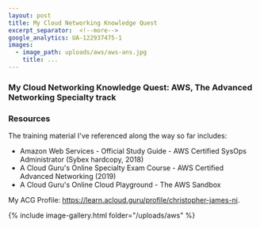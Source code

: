 ```yaml
---
layout: post
title: My Cloud Networking Knowledge Quest
excerpt_separator:  <!--more-->
google_analytics: UA-122937475-1
images:
  - image_path: uploads/aws/aws-ans.jpg
    title: ...
---
```


### My Cloud Networking Knowledge Quest: AWS, The Advanced Networking Specialty track

### Resources

The training material I've referenced along the way so far includes:

- Amazon Web Services - Official Study Guide - AWS Certified SysOps Administrator (Sybex hardcopy, 2018)
- A Cloud Guru's Online Specialty Exam Course - AWS Certified Advanced Networking (2019)
- A Cloud Guru's Online Cloud Playground  - The AWS Sandbox


My ACG Profile: <a href="https://learn.acloud.guru/profile/christopher-james-ni">https://learn.acloud.guru/profile/christopher-james-ni</a>.

{% include image-gallery.html folder="/uploads/aws" %}
